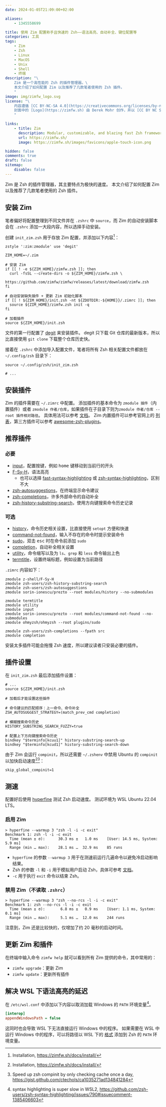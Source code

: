 ```yaml
---
date: 2024-01-05T21:09:00+02:00

aliases:
    - 1345558699

title: 使用 Zim 配置称手且快速的 Zsh——语法高亮、自动补全、键位配置等
categories: 工具
tags:
    - Zim
    - Zsh
    - Linux
    - MacOS
    - Unix
    - Shell
    - 终端
description: "\
    Zim 是一个高性能的 Zsh 的插件管理器。\
    本文介绍了如何配置 Zim 以及推荐了几款笔者使用的 Zsh 插件。
    "
image: img/zimfw_logo.svg
license: "\
    内容遵循 [CC BY-NC-SA 4.0](https://creativecommons.org/licenses/by-nc-sa/4.0/deed.zh-hans)。\
    封面中的 [Logo](https://zimfw.sh) 由 Derek Mohr 创作，并以 [CC BY NC SA 4.0 协议](https://creativecommons.org/licenses/by-nc-sa/4.0/) 发布，修改了背景颜色和图标位置。
    "

links:
    - title: Zim
      description: Modular, customizable, and blazing fast Zsh framework
      url: https://zimfw.sh/
      image: https://zimfw.sh/images/favicons/apple-touch-icon.png

hidden: false
comments: true
draft: false
sitemap:
    disable: false
---
```


Zim 是 Zsh 的插件管理器，其主要特点为极快的速度。
本文介绍了如何配置 Zim 以及推荐了几款笔者使用的 Zsh 插件。

## 安装 Zim

笔者偏好将配置整理到不同文件并在 `.zshrc` 中 `source`，而 Zim 的自动安装脚本会在 `.zshrc` 添加一大段内容，所以选择手动安装。

创建 `init_zim.zsh` 用于存放 Zim 配置，并添加以下内容[^zim_installation]：

```shell title="init_zim.zsh"
zstyle ':zim:zmodule' use 'degit'

ZIM_HOME=~/.zim

# 安装 Zim
if [[ ! -e ${ZIM_HOME}/zimfw.zsh ]]; then
  curl -fsSL --create-dirs -o ${ZIM_HOME}/zimfw.zsh \
      https://github.com/zimfw/zimfw/releases/latest/download/zimfw.zsh
fi

# 自动安装缺失插件 + 更新 Zim 初始化脚本
if [[ ! ${ZIM_HOME}/init.zsh -nt ${ZDOTDIR:-${HOME}}/.zimrc ]]; then
  source ${ZIM_HOME}/zimfw.zsh init -q
fi

# 加载插件
source ${ZIM_HOME}/init.zsh
```

文件的第一行配置了 [degit](https://github.com/Rich-Harris/degit) 来安装插件。
degit 只下载 Git 仓库的最新版本，所以比直接使用 `git clone` 下载整个仓库历史快。

接着在 `.zshrc` 中添加导入配置文件，笔者将所有 Zsh 相关配置文件都放在 `~/.config/zsh` 目录下：

```shell title="~/.zshrc"
source ~/.config/zsh/init_zim.zsh

# ...
```

## 安装插件

Zim 的插件需要在 `~/.zimrc` 中配置。
添加插件的基本命令为 `zmodule 插件`（内置插件）或者 `zmodule 作者/仓库`，如果插件在子目录下则为`zmodule 作者/仓库 --root 插件相对路径`。
具体用法可以参考 [文档](https://github.com/zimfw/zimfw?tab=readme-ov-file#zmodule)。
Zim 内置插件可以参考官网上的 [列表](https://zimfw.sh/docs/modules/)，第三方插件可以参考 [awesome-zsh-plugins](https://github.com/unixorn/awesome-zsh-plugins)。

## 推荐插件

### 必要

- [input](https://github.com/zimfw/input)，配置按键，例如 <kbd>home</kbd> 键移动到当前行的开头
- [F-Sy-H](https://github.com/z-shell/F-Sy-H)，语法高亮
  - 也可以选择 [fast-syntax-highlighting](https://github.com/zdharma-continuum/fast-syntax-highlighting) 或 [zsh-syntax-highlighting](https://github.com/zsh-users/zsh-syntax-highlighting)，区别不大
- [zsh-autosuggestions](https://github.com/zsh-users/zsh-autosuggestions)，在终端显示命令建议
- [zsh-completions](https://github.com/zsh-users/zsh-completions)，许多外部命令的自动补全
- [zsh-history-substring-search](https://github.com/zsh-users/zsh-history-substring-search)，使用方向键搜索命令历史记录

### 可选

- [history](https://github.com/sorin-ionescu/prezto/tree/master/modules/history)，命令历史相关设置，比直接使用 `setopt` 方便和快速
- [command-not-found](https://github.com/sorin-ionescu/prezto/tree/master/modules/command-not-found)，输入不存在的命令时提示安装命令
- [sudo](https://github.com/ohmyzsh/ohmyzsh/tree/master/plugins/sudo)，双击 <kbd>esc</kbd> 时在命令前添加 `sudo`
- [completion](https://github.com/zimfw/completion)，自动补全相关设置
- [utility](https://github.com/zimfw/utility)，命令缩写以及为 `ls`、`grep` 和 `less` 命令输出上色
- [termtitle](https://github.com/zimfw/termtitle)，设置终端标题，例如设置为当前路径

`.zimrc` 内容如下：

```shell title="~/.zimrc"
zmodule z-shell/F-Sy-H
zmodule zsh-users/zsh-history-substring-search
zmodule zsh-users/zsh-autosuggestions
zmodule sorin-ionescu/prezto --root modules/history --no-submodules

zmodule termtitle
zmodule utility
zmodule input
zmodule sorin-ionescu/prezto --root modules/command-not-found --no-submodules
zmodule ohmyzsh/ohmyzsh --root plugins/sudo

zmodule zsh-users/zsh-completions --fpath src
zmodule completion
```

安装太多插件可能会拖慢 Zsh 速度，所以建议读者只安装必要的插件。

## 插件设置

在 `init_zim.zsh` 最后添加插件设置：

```shell title="init_zim.zsh"
# ...
source ${ZIM_HOME}/init.zsh

# 加载后才能设置这些插件

# 命令建议的匹配顺序：上一命令、命令补全
ZSH_AUTOSUGGEST_STRATEGY=(match_prev_cmd completion)

# 模糊搜索命令历史
HISTORY_SUBSTRING_SEARCH_FUZZY=true

# 配置上下方向键搜索命令历史
bindkey "$terminfo[kcuu1]" history-substring-search-up
bindkey "$terminfo[kcud1]" history-substring-search-down
```

由于 Zim 会运行 `compinit`，所以还需要 `~/.zshenv` 中禁用 Ubuntu 的 `compinit` 以加快启动速度[^zim_installation][^global_compinit]：

```shell title="~/.zshenv"
skip_global_compinit=1
```

## 测速

配置好后使用 [hyperfine](https://github.com/sharkdp/hyperfine) 测试 Zsh 启动速度。
测试环境为 WSL Ubuntu 22.04 LTS。

### 启用 Zim

```console
> hyperfine --warmup 3 "zsh -l -i -c exit"
Benchmark 1: zsh -l -i -c exit
  Time (mean ± σ):      30.3 ms ±   1.0 ms    [User: 14.5 ms, System: 5.9 ms]
  Range (min … max):    28.1 ms …  32.9 ms    85 runs
```

- `hyperfine` 的参数 `--warmup 3` 用于在测速前运行几遍命令以避免冷启动影响结果。
- Zsh 的参数 `-l` 和 `-i` 用于模拟用户启动 Zsh，具体可参考 [文档](https://zsh.sourceforge.io/Guide/zshguide02.html)。
- `-c` 用于执行 `exit` 命令以结束 Zsh。

### 禁用 Zim（不读取 `.zshrc`）

```console
> hyperfine --warmup 3 "zsh --no-rcs -l -i -c exit"
Benchmark 1: zsh --no-rcs -l -i -c exit
  Time (mean ± σ):       6.8 ms ±   0.9 ms    [User: 1.1 ms, System: 0.1 ms]
  Range (min … max):     5.1 ms …  12.0 ms    244 runs
```

注意到，Zim 还是比较快的，仅增加了约 20 毫秒的启动时间。

## 更新 Zim 和插件

在终端中输入命令 `zimfw help` 就可以看到所有 Zim 提供的命令，其中常用的：

- `zimfw upgrade`：更新 Zim
- `zimfw update`：更新所有插件

## 解决 WSL 下语法高亮的延迟

在 `/etc/wsl.conf` 中添加以下内容以取消加载 Windows 的 `PATH` 环境变量[^github_wsl_syntax_highlight]。

```ini title="/etc/wsl.conf"
[interop]
appendWindowsPath = false
```

这同时也会导致 WSL 下无法直接运行 Windows 中的程序。
如果需要在 WSL 中运行 Windows 中的程序，可以将路径以 WSL 下的 [格式](https://learn.microsoft.com/zh-cn/windows/wsl/filesystems) 添加到 Zsh 的 `PATH` 环境变量。

[^zim_installation]: Installation, https://zimfw.sh/docs/install/

[^github_wsl_syntax_highlight]: syntax highlighting is super slow in WSL2, https://github.com/zsh-users/zsh-syntax-highlighting/issues/790#issuecomment-1385406603

[^global_compinit]: Speed up zsh compinit by only checking cache once a day, https://gist.github.com/ctechols/ca1035271ad134841284
